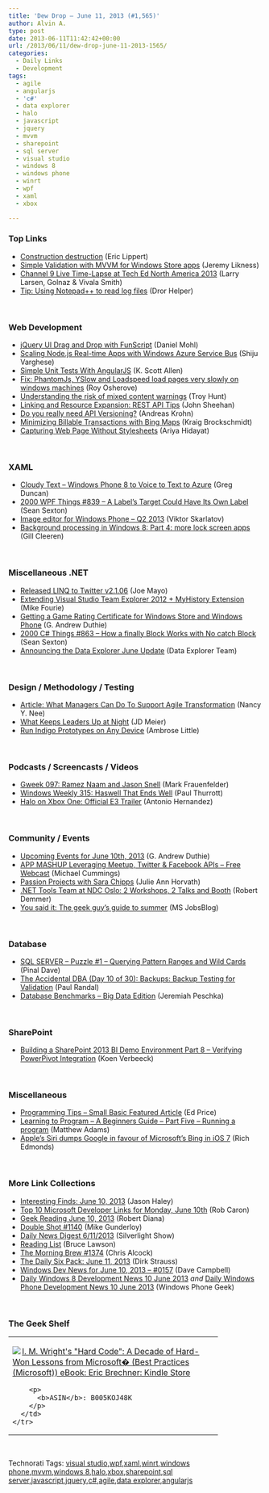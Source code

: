 ```yaml
---
title: 'Dew Drop – June 11, 2013 (#1,565)'
author: Alvin A.
type: post
date: 2013-06-11T11:42:42+00:00
url: /2013/06/11/dew-drop-june-11-2013-1565/
categories:
  - Daily Links
  - Development
tags:
  - agile
  - angularjs
  - 'c#'
  - data explorer
  - halo
  - javascript
  - jquery
  - mvvm
  - sharepoint
  - sql server
  - visual studio
  - windows 8
  - windows phone
  - winrt
  - wpf
  - xaml
  - xbox

---
```

### <a name="top"></a>Top Links

  * <a href="http://ericlippert.com/2013/06/10/construction-destruction/?utm_source=rss&utm_medium=rss&utm_campaign=construction-destruction" target="_blank">Construction destruction</a> (Eric Lippert)
  * <a href="http://feedproxy.google.com/~r/CSharperImage/~3/woOVo5BO0YY/simple-validation-with-mvvm-for-windows.html" target="_blank">Simple Validation with MVVM for Windows Store apps</a> (Jeremy Likness)
  * <a href="http://channel9.msdn.com/posts/Channel-9-Live-Time-Lapse-at-Tech-Ed-North-America-2013" target="_blank">Channel 9 Live Time-Lapse at Tech Ed North America 2013</a> (Larry Larsen, Golnaz & Vivala Smith)
  * <a href="http://feedproxy.google.com/~r/HelperCode/~3/6Fp8VMBnUPg/tip-using-notepad-to-read-log-files.html" target="_blank">Tip: Using Notepad++ to read log files</a> (Dror Helper)

&#160;

### <a name="web"></a>Web Development

  * <a href="http://bloggemdano.blogspot.com/2013/06/jquery-ui-drag-and-drop-with-funscript.html" target="_blank">jQuery UI Drag and Drop with FunScript</a> (Daniel Mohl)
  * <a href="http://feedproxy.google.com/~r/ShijuVBlog/~3/Sk6AsL1-fAY/scaling-node-js-real-time-apps-with-windows-azure-service-bus.aspx" target="_blank">Scaling Node.js Real-time Apps with Windows Azure Service Bus</a> (Shiju Varghese)
  * <a href="http://odetocode.com/blogs/scott/archive/2013/06/10/simple-unit-tests-with-angularjs.aspx" target="_blank">Simple Unit Tests With AngularJS</a> (K. Scott Allen)
  * <a href="http://feedproxy.google.com/~r/Iserializable/~3/s89T89OLEaY/fix-phantomjs-yslow-and-loadspeed-load-pages-very-slowly-on.html" target="_blank">Fix: PhantomJs, YSlow and Loadspeed load pages very slowly on windows machines</a> (Roy Osherove)
  * <a href="http://feedproxy.google.com/~r/TroyHunt/~3/pczeDYOJ1KU/understanding-risk-of-mixed-content.html" target="_blank">Understanding the risk of mixed content warnings</a> (Troy Hunt)
  * <a href="http://www.stormpath.com/blog/linking-and-resource-expansion-rest-api-tips" target="_blank">Linking and Resource Expansion: REST API Tips</a> (John Sheehan)
  * <a href="http://apiux.com/2013/05/14/api-versioning/" target="_blank">Do you really need API Versioning?</a> (Andreas Krohn)
  * <a href="http://kraigbrockschmidt.com/blog/?p=886" target="_blank">Minimizing Billable Transactions with Bing Maps</a> (Kraig Brockschmidt)
  * <a href="http://ariya.ofilabs.com/2013/06/capturing-web-page-without-stylesheets.html" target="_blank">Capturing Web Page Without Stylesheets</a> (Ariya Hidayat)

&#160;

### <a name="silverlight"></a>XAML

  * <a href="http://channel9.msdn.com/coding4fun/blog/Cloudy-Text-Windows-Phone-8-to-Voice-to-Text-to-Azure" target="_blank">Cloudy Text &#8211; Windows Phone 8 to Voice to Text to Azure</a> (Greg Duncan)
  * <a href="http://wpf.2000things.com/2013/06/11/839-a-labels-target-could-have-its-own-label/" target="_blank">2000 WPF Things #839 – A Label’s Target Could Have Its Own Label</a> (Sean Sexton)
  * <a href="http://feedproxy.google.com/~r/Telerik/~3/ahQ5dOmd7cg/image-editor-for-windows-phone---q2-2013" target="_blank">Image editor for Windows Phone &#8211; Q2 2013</a> (Viktor Skarlatov)
  * <a href="http://feedproxy.google.com/~r/silverlightshow/~3/NqlOzmsMWLY/Background-processing-in-Windows-8-Part-4-more-lock-screen-apps.aspx" target="_blank">Background processing in Windows 8: Part 4: more lock screen apps</a> (Gill Cleeren)

&#160;

### <a name="dotnet"></a>Miscellaneous .NET

  * <a href="http://geekswithblogs.net/WinAZ/archive/2013/06/10/released-linq-to-twitter-v2.1.06.aspx" target="_blank">Released LINQ to Twitter v2.1.06</a> (Joe Mayo)
  * <a href="http://mikefourie.wordpress.com/2013/06/10/extending-visual-studio-team-explorer-2012-myhistory-extension/" target="_blank">Extending Visual Studio Team Explorer 2012 + MyHistory Extension</a> (Mike Fourie)
  * <a href="http://feeds.devhammer.net/~r/devhammer/~3/5_7-gKRkLj0/getting-a-game-rating-certificate-for-windows-store-and-windows-phone" target="_blank">Getting a Game Rating Certificate for Windows Store and Windows Phone</a> (G. Andrew Duthie)
  * <a href="http://csharp.2000things.com/2013/06/11/863-how-a-finally-block-works-with-no-catch-block/" target="_blank">2000 C# Things #863 – How a finally Block Works with No catch Block</a> (Sean Sexton)
  * <a href="http://blogs.msdn.com/b/dataexplorer/archive/2013/06/10/announcing-the-data-explorer-june-update.aspx" target="_blank">Announcing the Data Explorer June Update</a> (Data Explorer Team)

&#160;

### <a name="design"></a>Design / Methodology / Testing

  * <a href="http://www.infoq.com/articles/managers-support-agile-transformation" target="_blank">Article: What Managers Can Do To Support Agile Transformation</a> (Nancy Y. Nee)
  * <a href="http://feedproxy.google.com/~r/jmeier/~3/z7vQbJKtD40/what-keeps-leaders-up-at-night.aspx" target="_blank">What Keeps Leaders Up at Night</a> (JD Meier)
  * <a href="http://www.infragistics.com/community/blogs/indigo-studio/archive/2013/06/10/run-indigo-prototypes-on-any-device.aspx" target="_blank">Run Indigo Prototypes on Any Device</a> (Ambrose Little)

&#160;

### <a name="podcasts"></a>Podcasts / Screencasts / Videos

  * <a href="http://gweek.libsyn.com/gweek-097-ramez-naam-and-jason-snell" target="_blank">Gweek 097: Ramez Naam and Jason Snell</a> (Mark Frauenfelder)
  * <a href="http://winsupersite.com/podcasts/windows-weekly-315-haswell-ends-well" target="_blank">Windows Weekly 315: Haswell That Ends Well</a> (Paul Thurrott)
  * <a href="http://www.wp7connect.com/2013/06/10/halo-on-xbox-one-official-e3-trailer/" target="_blank">Halo on Xbox One: Official E3 Trailer</a> (Antonio Hernandez)

&#160;

### <a name="events"></a>Community / Events

  * <a href="http://feeds.devhammer.net/~r/devhammer/~3/tNta2LpiVTU/upcoming-events-for-june-10th-2013" target="_blank">Upcoming Events for June 10th, 2013</a> (G. Andrew Duthie)
  * <a href="http://feedproxy.google.com/~r/Mathoms/~3/c22VAp306FA/app-mashup-leveraging-meetup-twitter-amp-facebook-apis-ndash-free.aspx" target="_blank">APP MASHUP Leveraging Meetup, Twitter & Facebook APIs – Free Webcast</a> (Michael Cummings)
  * <a href="https://github.com/blog/1526-passion-projects-with-sara-chipps" target="_blank">Passion Projects with Sara Chipps</a> (Julie Ann Horvath)
  * <a href="http://blogs.jetbrains.com/dotnet/2013/06/jetbrains-net-tools-team-ndc-oslo-2013/" target="_blank">.NET Tools Team at NDC Oslo: 2 Workshops, 2 Talks and Booth</a> (Robert Demmer)
  * <a href="http://feeds.microsoftjobsblog.com/~r/MicrosoftJobsBlog/~3/Q7a4Q0OGLrk/you-said-it-the-geek-guy%E2%80%99s-guide-to-summer" target="_blank">You said it: The geek guy’s guide to summer</a> (MS JobsBlog)

&#160;

### <a name="sql"></a>Database

  * <a href="http://blog.sqlauthority.com/2013/06/11/sql-server-puzzle-1-querying-pattern-ranges-and-wild-cards/" target="_blank">SQL SERVER – Puzzle #1 – Querying Pattern Ranges and Wild Cards</a> (Pinal Dave)
  * <a href="http://feedproxy.google.com/~r/PaulSRandal/~3/Pk0sGgUNZHQ/" target="_blank">The Accidental DBA (Day 10 of 30): Backups: Backup Testing for Validation</a> (Paul Randal)
  * <a href="http://feedproxy.google.com/~r/BrentOzar-SqlServerDba/~3/lBhcaIVCB-U/" target="_blank">Database Benchmarks – Big Data Edition</a> (Jeremiah Peschka)

&#160;

### <a name="sp"></a>SharePoint

  * <a href="http://blogs.lessthandot.com/index.php/DataMgmt/business-intelligence-1/sharepoint-2013-bi-part-8" target="_blank">Building a SharePoint 2013 BI Demo Environment Part 8 – Verifying PowerPivot Integration</a> (Koen Verbeeck)

&#160;

### <a name="misc"></a>Miscellaneous

  * <a href="http://blogs.msdn.com/b/smallbasic/archive/2013/06/10/programming-tips-small-basic-featured-article.aspx" target="_blank">Programming Tips &#8211; Small Basic Featured Article</a> (Ed Price)
  * <a href="http://blogs.endjin.com/2013/06/learning-to-program-a-beginners-guide-part-five-running-a-program/" target="_blank">Learning to Program – A Beginners Guide – Part Five – Running a program</a> (Matthew Adams)
  * <a href="http://feedproxy.google.com/~r/wmexperts/~3/KMJzj_T1TPE/story01.htm" target="_blank">Apple&#8217;s Siri dumps Google in favour of Microsoft&#8217;s Bing in iOS 7</a> (Rich Edmonds)

&#160;

### <a name="links"></a>More Link Collections

  * <a href="http://jasonhaley.com/blog/post/2013/06/10/Interesting-Finds-June-10-2013.aspx" target="_blank">Interesting Finds: June 10, 2013</a> (Jason Haley)
  * <a href="http://blogs.msdn.com/b/robcaron/archive/2013/06/10/top-10-microsoft-developer-links-for-monday-june-10th.aspx" target="_blank">Top 10 Microsoft Developer Links for Monday, June 10th</a> (Rob Caron)
  * <a href="http://feeds.regulargeek.com/~r/RegularGeek/~3/DsFtY21I6Ow/" target="_blank">Geek Reading June 10, 2013</a> (Robert Diana)
  * <a href="http://afreshcup.com/home/2013/6/11/double-shot-1140.html" target="_blank">Double Shot #1140</a> (Mike Gunderloy)
  * <a href="http://feedproxy.google.com/~r/silverlightshow/~3/eIJjjZQoKSo/Daily-News-Digest-6-11-2013.aspx" target="_blank">Daily News Digest 6/11/2013</a> (Silverlight Show)
  * <a href="http://www.brucelawson.co.uk/2013/reading-list-54/" target="_blank">Reading List</a> (Bruce Lawson)
  * <a href="http://feedproxy.google.com/~r/ReflectivePerspective/~3/ljkhIHysUZI/" target="_blank">The Morning Brew #1374</a> (Chris Alcock)
  * <a href="http://feeds.feedblitz.com/~/42187033/0/dirkstrauss~The-Daily-Six-Pack-June" target="_blank">The Daily Six Pack: June 11, 2013</a> (Dirk Strauss)
  * <a href="http://www.windowsdevnews.com/Blogs.aspx?ID=229" target="_blank">Windows Dev News for June 10, 2013 &#8211; #0157</a> (Dave Campbell)
  * <a href="http://feedproxy.google.com/~r/Windowsphonegeek/~3/nps5ZA51Tu8/daily-windows-8-development-news-10-june-2013" target="_blank">Daily Windows 8 Development News 10 June 2013</a> _and_ <a href="http://feedproxy.google.com/~r/Windowsphonegeek/~3/4rNif8cc4ic/daily-windows-phone-development-news-10-june-2013" target="_blank">Daily Windows Phone Development News 10 June 2013</a> (Windows Phone Geek)

&#160;

### <a name="shelf"></a>The Geek Shelf

<div id="scid:7dc1bd33-94bd-46fd-a20b-0131235bcd47:d01f509b-7504-4197-96bc-6b222f8897db" class="wlWriterEditableSmartContent" style="float: none; padding-bottom: 0px; padding-top: 0px; padding-left: 0px; margin: 0px; display: inline; padding-right: 0px">
  <table cellspacing="0" cellpadding="2" width="400" border="0" unselectable="on">
    <tr>
      <td valign="top" width="400">
        <p>
          <a title="I. M. Wright&#39;s &quot;Hard Code&quot;: A Decade of Hard-Won Lessons from Microsoft� (Best Practices (Microsoft)) eBook: Eric Brechner: Kindle Store" href="http://www.amazon.com/exec/obidos/ASIN/B005KOJ48K/alvinashcraft-20"><img data-recalc-dims="1" decoding="async" src="https://i0.wp.com/images.amazon.com/images/P/B005KOJ48K.01.MZZZZZZZ.jpg?w=660" border="0" align="left" style="float:left" />I. M. Wright's "Hard Code": A Decade of Hard-Won Lessons from Microsoft� (Best Practices (Microsoft)) eBook: Eric Brechner: Kindle Store</a>
        </p>
        
        <p>
          <b>ASIN</b>: B005KOJ48K
        </p>
      </td>
    </tr>
  </table>
</div>

&#160;

<div id="scid:0767317B-992E-4b12-91E0-4F059A8CECA8:f36f1edb-6cf5-4e87-be1e-b6b3a1cb1b88" class="wlWriterEditableSmartContent" style="float: none; padding-bottom: 0px; padding-top: 0px; padding-left: 0px; margin: 0px; display: inline; padding-right: 0px">
  Technorati Tags: <a href="http://technorati.com/tags/visual+studio" rel="tag">visual studio</a>,<a href="http://technorati.com/tags/wpf" rel="tag">wpf</a>,<a href="http://technorati.com/tags/xaml" rel="tag">xaml</a>,<a href="http://technorati.com/tags/winrt" rel="tag">winrt</a>,<a href="http://technorati.com/tags/windows+phone" rel="tag">windows phone</a>,<a href="http://technorati.com/tags/mvvm" rel="tag">mvvm</a>,<a href="http://technorati.com/tags/windows+8" rel="tag">windows 8</a>,<a href="http://technorati.com/tags/halo" rel="tag">halo</a>,<a href="http://technorati.com/tags/xbox" rel="tag">xbox</a>,<a href="http://technorati.com/tags/sharepoint" rel="tag">sharepoint</a>,<a href="http://technorati.com/tags/sql+server" rel="tag">sql server</a>,<a href="http://technorati.com/tags/javascript" rel="tag">javascript</a>,<a href="http://technorati.com/tags/jquery" rel="tag">jquery</a>,<a href="http://technorati.com/tags/c%23" rel="tag">c#</a>,<a href="http://technorati.com/tags/agile" rel="tag">agile</a>,<a href="http://technorati.com/tags/data+explorer" rel="tag">data explorer</a>,<a href="http://technorati.com/tags/angularjs" rel="tag">angularjs</a>
</div>